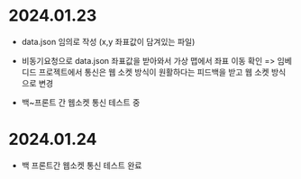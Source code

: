 # 2024.01.23
- data.json 임의로 작성 (x,y 좌표값이 담겨있는 파일)
- 비동기요청으로 data.json 좌표값을 받아와서 가상 맵에서 좌표 이동 확인
 => 임베디드 프로젝트에서 통신은 웹 소켓 방식이 원활하다는 피드백을 받고 웹 소켓 방식으로 변경

- 백~프론트 간 웹소켓 통신 테스트 중 

# 2024.01.24
- 백 프론트간 웹소켓 통신 테스트 완료
